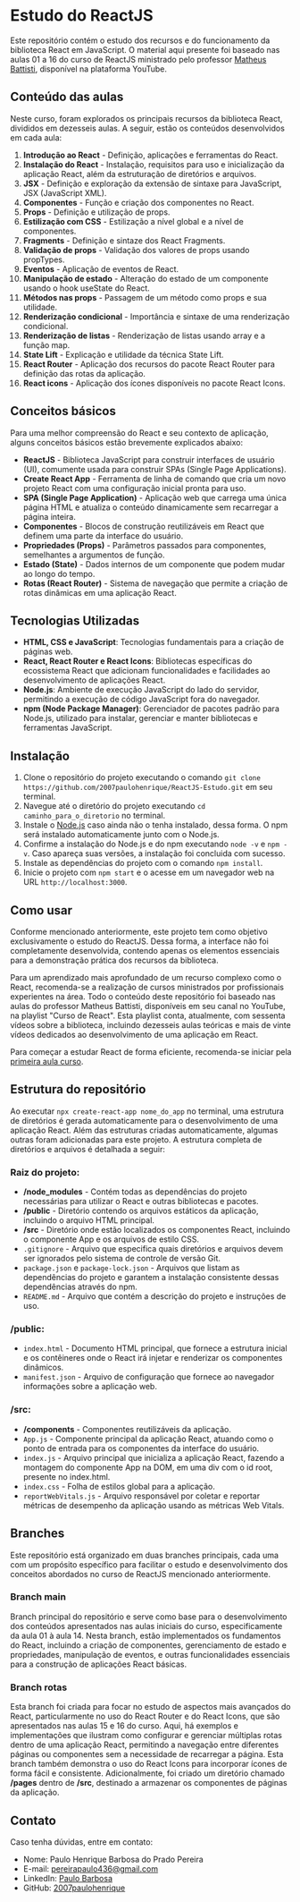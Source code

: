 # Estudo do ReactJS

Este repositório contém o estudo dos recursos e do funcionamento da biblioteca React em JavaScript. O material aqui presente foi baseado nas aulas 01 a 16 do curso de ReactJS ministrado pelo professor [Matheus Battisti](https://www.youtube.com/@MatheusBattisti), disponível na plataforma YouTube.

## Conteúdo das aulas

Neste curso, foram explorados os principais recursos da biblioteca React, divididos em dezesseis aulas. A seguir, estão os conteúdos desenvolvidos em cada aula:

1. **Introdução ao React** - Definição, aplicações e ferramentas do React.
2. **Instalação do React** - Instalação, requisitos para uso e inicialização da aplicação React, além da estruturação de diretórios e arquivos.
3. **JSX** - Definição e exploração da extensão de sintaxe para JavaScript, JSX (JavaScript XML).
4. **Componentes** - Função e criação dos componentes no React.
5. **Props** - Definição e utilização de props.
6. **Estilização com CSS** - Estilização a nível global e a nível de componentes.
7. **Fragments** - Definição e sintaze dos React Fragments.
8. **Validação de props** - Validação dos valores de props usando propTypes.
9. **Eventos** - Aplicação de eventos de React.
10. **Manipulação de estado** - Alteração do estado de um componente usando o hook useState do React.
11. **Métodos nas props** - Passagem de um método como props e sua utilidade.
12. **Renderização condicional** - Importância e sintaxe de uma renderização condicional.
13. **Renderização de listas** - Renderização de listas usando array e a função map.
14. **State Lift** - Explicação e utilidade da técnica State Lift.
15. **React Router** - Aplicação dos recursos do pacote React Router para definição das rotas da aplicação.
16. **React icons** - Aplicação dos ícones disponíveis no pacote React Icons.

## Conceitos básicos

Para uma melhor compreensão do React e seu contexto de aplicação, alguns conceitos básicos estão brevemente explicados abaixo:

- **ReactJS** - Biblioteca JavaScript para construir interfaces de usuário (UI), comumente usada para construir SPAs (Single Page Applications).
- **Create React App** - Ferramenta de linha de comando que cria um novo projeto React com uma configuração inicial pronta para uso.
- **SPA (Single Page Application)** - Aplicação web que carrega uma única página HTML e atualiza o conteúdo dinamicamente sem recarregar a página inteira.
- **Componentes** - Blocos de construção reutilizáveis em React que definem uma parte da interface do usuário.
- **Propriedades (Props)** - Parâmetros passados para componentes, semelhantes a argumentos de função.
- **Estado (State)** - Dados internos de um componente que podem mudar ao longo do tempo.
- **Rotas (React Router)** - Sistema de navegação que permite a criação de rotas dinâmicas em uma aplicação React.

## Tecnologias Utilizadas

- **HTML, CSS e JavaScript**: Tecnologias fundamentais para a criação de páginas web.
- **React, React Router e React Icons**: Bibliotecas específicas do ecossistema React que adicionam funcionalidades e facilidades ao desenvolvimento de aplicações React.
- **Node.js**: Ambiente de execução JavaScript do lado do servidor, permitindo a execução de código JavaScript fora do navegador.
- **npm (Node Package Manager)**: Gerenciador de pacotes padrão para Node.js, utilizado para instalar, gerenciar e manter bibliotecas e ferramentas JavaScript.

## Instalação

1. Clone o repositório do projeto executando o comando `git clone https://github.com/2007paulohenrique/ReactJS-Estudo.git` em seu terminal.
2. Navegue até o diretório do projeto executando `cd caminho_para_o_diretorio` no terminal.
3. Instale o [Node.js](https://nodejs.org/) caso ainda não o tenha instalado, dessa forma. O npm será instalado automaticamente junto com o Node.js.
4. Confirme a instalação do Node.js e do npm executando `node -v` e `npm -v`. Caso apareça suas versões, a instalação foi concluida com sucesso. 
5. Instale as dependências do projeto com o comando `npm install`.
6. Inicie o projeto com `npm start` e o acesse em um navegador web na URL `http://localhost:3000`. 

## Como usar

Conforme mencionado anteriormente, este projeto tem como objetivo exclusivamente o estudo do ReactJS. Dessa forma, a interface não foi completamente desenvolvida, contendo apenas os elementos essenciais para a demonstração prática dos recursos da biblioteca.

Para um aprendizado mais aprofundado de um recurso complexo como o React, recomenda-se a realização de cursos ministrados por profissionais experientes na área. Todo o conteúdo deste repositório foi baseado nas aulas do professor Matheus Battisti, disponíveis em seu canal no YouTube, na playlist "Curso de React". Esta playlist conta, atualmente, com sessenta vídeos sobre a biblioteca, incluindo dezesseis aulas teóricas e mais de vinte vídeos dedicados ao desenvolvimento de uma aplicação em React.

Para começar a estudar React de forma eficiente, recomenda-se iniciar pela [primeira aula curso](https://www.youtube.com/watch?v=FXqX7oof0I4&list=PLnDvRpP8BneyVA0SZ2okm-QBojomniQVO).

## Estrutura do repositório

Ao executar `npx create-react-app nome_do_app` no terminal, uma estrutura de diretórios é gerada automaticamente para o desenvolvimento de uma aplicação React. Além das estruturas criadas automaticamente, algumas outras foram adicionadas para este projeto. A estrutura completa de diretórios e arquivos é detalhada a seguir:

### Raiz do projeto:
    
- **/node_modules** - Contém todas as dependências do projeto necessárias para utilizar o React e outras bibliotecas e pacotes.
- **/public** - Diretório contendo os arquivos estáticos da aplicação, incluindo o arquivo HTML principal.
- **/src** - Diretório onde estão localizados os componentes React, incluindo o componente App e os arquivos de estilo CSS.
- `.gitignore` - Arquivo que especifica quais diretórios e arquivos devem ser ignorados pelo sistema de controle de versão Git.
- `package.json` e `package-lock.json` - Arquivos que listam as dependências do projeto e garantem a instalação consistente dessas dependências através do npm.
- `README.md` - Arquivo que contém a descrição do projeto e instruções de uso.

### /public:

- `index.html` - Documento HTML principal, que fornece a estrutura inicial e os contêineres onde o React irá injetar e renderizar os componentes dinâmicos. 
- `manifest.json` - Arquivo de configuração que fornece ao navegador informações sobre a aplicação web.

### /src:

- **/components** - Componentes reutilizáveis da aplicação.
- `App.js` - Componente principal da aplicação React, atuando como o ponto de entrada para os componentes da interface do usuário. 
- `index.js` - Arquivo principal que inicializa a aplicação React, fazendo a montagem do componente App na DOM, em uma div com o id root, presente no index.html.
- `index.css` - Folha de estilos global para a aplicação.
- `reportWebVitals.js` - Arquivo responsável por coletar e reportar métricas de desempenho da aplicação usando as métricas Web Vitals.

## Branches

Este repositório está organizado em duas branches principais, cada uma com um propósito específico para facilitar o estudo e desenvolvimento dos conceitos abordados no curso de ReactJS mencionado anteriormente.

### Branch main

Branch principal do repositório e serve como base para o desenvolvimento dos conteúdos apresentados nas aulas iniciais do curso, especificamente da aula 01 à aula 14. Nesta branch, estão implementados os fundamentos do React, incluindo a criação de componentes, gerenciamento de estado e propriedades, manipulação de eventos, e outras funcionalidades essenciais para a construção de aplicações React básicas.

### Branch rotas

Esta branch foi criada para focar no estudo de aspectos mais avançados do React, particularmente no uso do React Router e do React Icons, que são apresentados nas aulas 15 e 16 do curso. Aqui, há exemplos e implementações que ilustram como configurar e gerenciar múltiplas rotas dentro de uma aplicação React, permitindo a navegação entre diferentes páginas ou componentes sem a necessidade de recarregar a página. Esta branch também demonstra o uso do React Icons para incorporar ícones de forma fácil e consistente. Adicionalmente, foi criado um diretório chamado **/pages** dentro de **/src**, destinado a armazenar os componentes de páginas da aplicação.

## Contato

Caso tenha dúvidas, entre em contato:

- Nome: Paulo Henrique Barbosa do Prado Pereira
- E-mail: pereirapaulo436@gmail.com
- LinkedIn: [Paulo Barbosa](https://www.linkedin.com/in/paulo-barbosa-61a860303/)
- GitHub: [2007paulohenrique](https://github.com/2007paulohenrique)